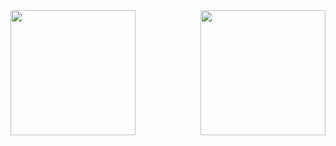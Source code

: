 
<a href="https://github.com/MaFerr31/github-readme-stats">
  <img height=200 align="left" src="https://github-readme-stats.vercel.app/api?username=MaFerr31&theme=radical" />
</a> 

<a href="https://github.com/MaFerr31/convoychat">
  <img height=200 align="right" src="https://github-readme-stats.vercel.app/api/top-langs?username=MaFerr31&layout=compact&theme=radical&langs_count=8&card_width=320" />
</a>
